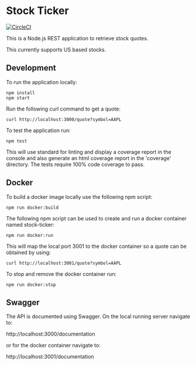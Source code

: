
# Stock Ticker
[![CircleCI](https://circleci.com/gh/NealDonnan/stock-ticker.svg?style=svg)](https://circleci.com/gh/NealDonnan/stock-ticker)

This is a Node.js REST application to retrieve stock quotes.

This currently supports US based stocks.

## Development
To run the application locally:
```
npm install
npm start
``` 
Run the following curl command to get a quote:
```
curl http://localhost:3000/quote?symbol=AAPL
```
To test the application run:
```
npm test
```
This will use standard for linting and display a coverage report in the console and also generate an html coverage report in the 'coverage' directory. The tests require 100% code coverage to pass.

## Docker
To build a docker image locally use the following npm script:
```
npm run docker:build
```
The following npm script can be used to create and run a docker container named stock-ticker:
```
npm run docker:run
```
This will map the local port 3001 to the docker container so a quote can be obtained by using:
```
curl http://localhost:3001/quote?symbol=AAPL
```
To stop and remove the docker container run:
```
npm run docker:stop
```

## Swagger
The API is documented using Swagger.
On the local running server navigate to:

http://localhost:3000/documentation

or for the docker container navigate to:

http://localhost:3001/documentation

